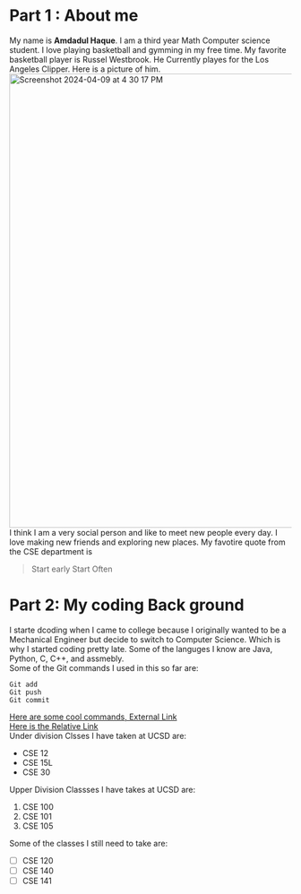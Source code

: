 # Part 1 : About me 
My name is **Amdadul Haque**. I am a third year Math Computer science student. I love playing basketball and gymming in my free time. My favorite basketball player is Russel Westbrook.
He Currently playes for the Los Angeles Clipper. Here is a picture of him.  
<img width="811" alt="Screenshot 2024-04-09 at 4 30 17 PM" src="https://github.com/Amdau1/CSE110/assets/122418243/9745bb15-864a-493b-a641-a13184cd1703">  
I think I am a very social person and like to meet new people every day. I love making new friends and exploring new places. My favotire quote from the CSE department is  
> Start early Start Often
# Part 2: My coding Back ground  
I starte dcoding when I came to college because I originally wanted to be a Mechanical Engineer but decide to switch to Computer Science. Which is why I started coding pretty late. 
Some of the languges I know are Java, Python, C, C++, and assmebly.  
Some of the Git commands I used in this so far are:  
```
Git add 
Git push
Git commit 
```
[Here are some cool commands, External Link](https://www.geeksforgeeks.org/grep-command-in-unixlinux/)  
[Here is the Relative Link](Screenshots.md)  
Under division Clsses I have taken at UCSD are: 
- CSE 12
- CSE 15L
- CSE 30

Upper Division Classses I have takes at UCSD are:
1. CSE 100
2. CSE 101
3. CSE 105

Some of the classes I still need to take are:  
- [ ] CSE 120
- [ ] CSE 140
- [ ] CSE 141
